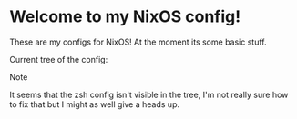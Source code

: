 # Welcome to my NixOS config!

These are my configs for NixOS! At the moment its some basic stuff.

Current tree of the config:


>[!NOTE]
> It seems that the zsh config isn't visible in the tree, I'm not really sure how to fix that but I might as well give a heads up.
